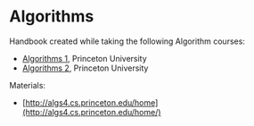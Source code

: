 # Algorithms

Handbook created while taking the following Algorithm courses:

* [Algorithms 1](https://www.coursera.org/learn/algorithms-part1), Princeton University
* [Algorithms 2](https://www.coursera.org/learn/algorithms-part2), Princeton University

Materials:

* [http://algs4.cs.princeton.edu/home](http://algs4.cs.princeton.edu/home/)

